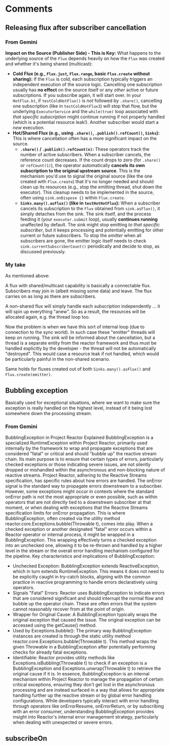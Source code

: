 # Comments

## Releasing flux after subscriber cancellation

### From Gemini

**Impact on the Source (Publisher Side) - This is Key:** What happens to the underlying source of the `Flux` depends heavily on how the `Flux` was created and whether it's being shared (multicast):
*   **Cold Flux (e.g., `Flux.just`, `Flux.range`, basic `Flux.create` without sharing):** If the `Flux` is cold, each subscription typically triggers an independent execution of the source logic. Cancelling one subscription usually has **no effect** on the source itself or any *other* active or future subscriptions. If you subscribe again, it will start over. In your `HotFlux.kt`, if `testColdHotFlux()` is *not* followed by `.share()`, cancelling one subscription (like in `testColdHotFlux3`) will stop that flow, but the underlying `ExecutorService` and the `while(true)` loop associated with *that specific subscription* might continue running if not properly handled (which is a potential resource leak!). Another subscriber would start a *new* execution.
*   **Hot/Shared Flux (e.g., using `.share()`, `.publish().refCount()`, `Sinks`):** This is where cancellation often has a more significant impact on the source.
    *   **`.share()` / `.publish().refCount(n)`:** These operators track the number of active subscribers. When a subscriber cancels, the reference count decreases. If the count drops to zero (for `.share()` or `refCount(1)`), the operator automatically **cancels its own subscription to the original upstream source**. This is the mechanism you'd use to signal the original source (like the one created with `Flux.create`) that it's no longer needed and should clean up its resources (e.g., stop the emitting thread, shut down the executor). This cleanup needs to be implemented in the source, often using `sink.onDispose {}` within `Flux.create`.
    *   **`Sinks.many().asFlux()` (like in `testHotHotFlux`):** When a subscriber cancels its subscription to the `Flux` obtained from `sink.asFlux()`, it simply detaches from the sink. The sink itself, and the process feeding it (your `executor.submit` loop), usually **continues running** unaffected by default. The sink might stop emitting *to that specific subscriber*, but it keeps processing and potentially emitting for other current or future subscribers. To stop the *emitter* when all subscribers are gone, the emitter logic itself needs to check `sink.currentSubscriberCount()` periodically and decide to stop, as discussed previously.

### My take

As mentioned above:

A flux with shared/multicast capability is basically a connectable flux. Subscribers may join in (albeit missing some data) and leave. The flux carries on as long as there are subscribers.

A non-shared flux will simply handle each subscription independently ... it will spin up everything "anew". So as a result, the resources will be allocated again, e.g. the thread loop too.

Now the problem is when we have this sort of internal loop (due to connection to the sync world). In such case these "emitter" threads will keep on running. The sink will be informed about the cancellation, but a thread is a separate entity from the reactor framework and thus must be handled explicitly by the developer - the thread will not be automatically "destroyed". This would case a resource leak if not handled, which would be particularly painful in the non-shared scenario.

Same holds for fluxes created out of both `Sinks.many().asFlux()` and `Flux.create(emitter)`.

## Bubbling exception

Basically used for exceptional situations, where we want to make sure the exception is really handled on the highest level, instead of it being lost somewhere down the processing stream.

### From Gemini

BubblingException in Project Reactor Explained
BubblingException is a specialized RuntimeException within Project Reactor, primarily used internally by the framework to wrap and propagate exceptions that are considered "fatal" or critical and should "bubble up" the reactive stream chain. Its main purpose is to ensure that certain types of errors, particularly checked exceptions or those indicating severe issues, are not silently dropped or mishandled within the asynchronous and non-blocking nature of reactive streams.
Project Reactor, adhering to the Reactive Streams specification, has specific rules about how errors are handled. The onError signal is the standard way to propagate errors downstream to a subscriber. However, some exceptions might occur in contexts where the standard onError path is not the most appropriate or even possible, such as within operators that are not directly tied to a downstream subscriber at that moment, or when dealing with exceptions that the Reactive Streams specification limits for onError propagation.
This is where BubblingException, often created via the utility method reactor.core.Exceptions.bubble(Throwable t), comes into play. When a checked exception or another designated "fatal" error occurs within a Reactor operator or internal process, it might be wrapped in a BubblingException. This wrapping effectively turns a checked exception into an unchecked one, allowing it to be re-thrown and handled by a higher level in the stream or the overall error handling mechanism configured for the pipeline.
Key characteristics and implications of BubblingException:
* Unchecked Exception: BubblingException extends ReactiveException, which in turn extends RuntimeException. This means it does not need to be explicitly caught in try-catch blocks, aligning with the common practice in reactive programming to handle errors declaratively using operators.
* Signals "Fatal" Errors: Reactor uses BubblingException to indicate errors that are considered significant and should interrupt the normal flow and bubble up the operator chain. These are often errors that the system cannot reasonably recover from at the point of origin.
* Wrapper for Original Cause: A BubblingException typically wraps the original exception that caused the issue. The original exception can be accessed using the getCause() method.
* Used by Exceptions.bubble(): The primary way BubblingException instances are created is through the static utility method reactor.core.Exceptions.bubble(Throwable t). This method wraps the given Throwable in a BubblingException after potentially performing checks for already fatal exceptions.
* Identifiable: Reactor provides utility methods like Exceptions.isBubbling(Throwable t) to check if an exception is a BubblingException and Exceptions.unwrap(Throwable t) to retrieve the original cause if it is.
  In essence, BubblingException is an internal mechanism within Project Reactor to manage the propagation of certain critical exceptions, ensuring they don't get lost in the asynchronous processing and are instead surfaced in a way that allows for appropriate handling further up the reactive stream or by global error handling configurations. While developers typically interact with error handling through operators like onErrorResume, onErrorReturn, or by subscribing with an error consumer, understanding BubblingException provides insight into Reactor's internal error management strategy, particularly when dealing with unexpected or severe errors.

## subscribeOn


